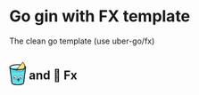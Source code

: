 # Go gin with FX template

The clean go template (use uber-go/fx)

## <img width="30px" style="margin-bottom:-10px" src="https://raw.githubusercontent.com/gin-gonic/logo/master/color.png"> and :unicorn: Fx

